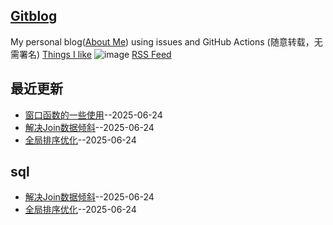 ## [Gitblog](https://enderTree.github.io/gitblog/)
My personal blog([About Me](xxx)) using issues and GitHub Actions (随意转载，无需署名)
[Things I like](xxx)
![image](https://github.com/user-attachments/assets/a168bf11-661e-4566-b042-7fc9544de528)
[RSS Feed](https://raw.githubusercontent.com/enderTree/gitblog/master/feed.xml)

## 最近更新
- [窗口函数的一些使用](https://github.com/enderTree/gitblog/issues/5)--2025-06-24
- [解决Join数据倾斜](https://github.com/enderTree/gitblog/issues/4)--2025-06-24
- [全局排序优化](https://github.com/enderTree/gitblog/issues/3)--2025-06-24
## sql

- [解决Join数据倾斜](https://github.com/enderTree/gitblog/issues/4)--2025-06-24
- [全局排序优化](https://github.com/enderTree/gitblog/issues/3)--2025-06-24

